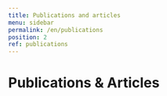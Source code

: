 ```yaml
---
title: Publications and articles
menu: sidebar
permalink: /en/publications
position: 2
ref: publications
---
```


# Publications & Articles
